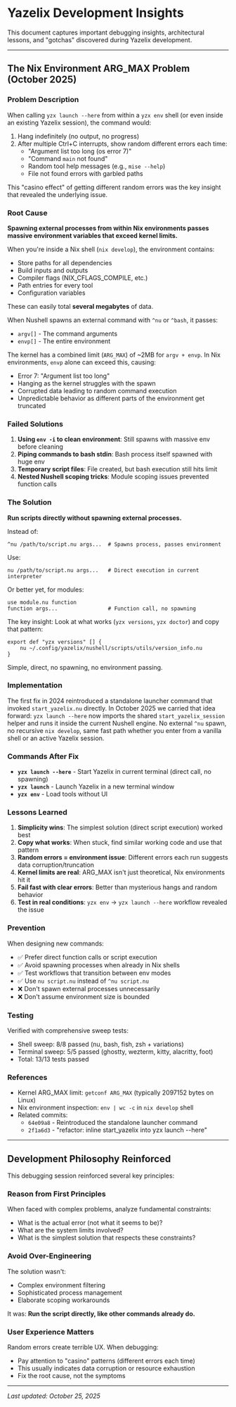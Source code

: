 # Yazelix Development Insights

This document captures important debugging insights, architectural lessons, and "gotchas" discovered during Yazelix development.

---

## The Nix Environment ARG_MAX Problem (October 2025)

### Problem Description

When calling `yzx launch --here` from within a `yzx env` shell (or even inside an existing Yazelix session), the command would:
1. Hang indefinitely (no output, no progress)
2. After multiple Ctrl+C interrupts, show random different errors each time:
   - "Argument list too long (os error 7)"
   - "Command `main` not found"
   - Random tool help messages (e.g., `mise --help`)
   - File not found errors with garbled paths

This "casino effect" of getting different random errors was the key insight that revealed the underlying issue.

### Root Cause

**Spawning external processes from within Nix environments passes massive environment variables that exceed kernel limits.**

When you're inside a Nix shell (`nix develop`), the environment contains:
- Store paths for all dependencies
- Build inputs and outputs
- Compiler flags (NIX_CFLAGS_COMPILE, etc.)
- Path entries for every tool
- Configuration variables

These can easily total **several megabytes** of data.

When Nushell spawns an external command with `^nu` or `^bash`, it passes:
- `argv[]` - The command arguments
- `envp[]` - The entire environment

The kernel has a combined limit (`ARG_MAX`) of ~2MB for `argv + envp`. In Nix environments, `envp` alone can exceed this, causing:
- Error 7: "Argument list too long"
- Hanging as the kernel struggles with the spawn
- Corrupted data leading to random command execution
- Unpredictable behavior as different parts of the environment get truncated

### Failed Solutions

1. **Using `env -i` to clean environment**: Still spawns with massive env before cleaning
2. **Piping commands to bash stdin**: Bash process itself spawned with huge env
3. **Temporary script files**: File created, but bash execution still hits limit
4. **Nested Nushell scoping tricks**: Module scoping issues prevented function calls

### The Solution

**Run scripts directly without spawning external processes.**

Instead of:
```nushell
^nu /path/to/script.nu args...  # Spawns process, passes environment
```

Use:
```nushell
nu /path/to/script.nu args...   # Direct execution in current interpreter
```

Or better yet, for modules:
```nushell
use module.nu function
function args...                # Function call, no spawning
```

The key insight: Look at what works (`yzx versions`, `yzx doctor`) and copy that pattern:

```nushell
export def "yzx versions" [] {
    nu ~/.config/yazelix/nushell/scripts/utils/version_info.nu
}
```

Simple, direct, no spawning, no environment passing.

### Implementation

The first fix in 2024 reintroduced a standalone launcher command that invoked `start_yazelix.nu` directly. In October 2025 we carried that idea forward: `yzx launch --here` now imports the shared `start_yazelix_session` helper and runs it inside the current Nushell engine. No external `^nu` spawn, no recursive `nix develop`, same fast path whether you enter from a vanilla shell or an active Yazelix session.

### Commands After Fix

- **`yzx launch --here`** - Start Yazelix in current terminal (direct call, no spawning)
- **`yzx launch`** - Launch Yazelix in a new terminal window
- **`yzx env`** - Load tools without UI

### Lessons Learned

1. **Simplicity wins**: The simplest solution (direct script execution) worked best
2. **Copy what works**: When stuck, find similar working code and use that pattern
3. **Random errors = environment issue**: Different errors each run suggests data corruption/truncation
4. **Kernel limits are real**: ARG_MAX isn't just theoretical, Nix environments hit it
5. **Fail fast with clear errors**: Better than mysterious hangs and random behavior
6. **Test in real conditions**: `yzx env` → `yzx launch --here` workflow revealed the issue

### Prevention

When designing new commands:
- ✅ Prefer direct function calls or script execution
- ✅ Avoid spawning processes when already in Nix shells
- ✅ Test workflows that transition between env modes
- ✅ Use `nu script.nu` instead of `^nu script.nu`
- ❌ Don't spawn external processes unnecessarily
- ❌ Don't assume environment size is bounded

### Testing

Verified with comprehensive sweep tests:
- Shell sweep: 8/8 passed (nu, bash, fish, zsh + variations)
- Terminal sweep: 5/5 passed (ghostty, wezterm, kitty, alacritty, foot)
- Total: 13/13 tests passed

### References

- Kernel ARG_MAX limit: `getconf ARG_MAX` (typically 2097152 bytes on Linux)
- Nix environment inspection: `env | wc -c` in `nix develop` shell
- Related commits:
  - `64e09a8` - Reintroduced the standalone launcher command
  - `2f1a6d3` - "refactor: inline start_yazelix into yzx launch --here"

---

## Development Philosophy Reinforced

This debugging session reinforced several key principles:

### Reason from First Principles
When faced with complex problems, analyze fundamental constraints:
- What is the actual error (not what it seems to be)?
- What are the system limits involved?
- What is the simplest solution that respects these constraints?

### Avoid Over-Engineering
The solution wasn't:
- Complex environment filtering
- Sophisticated process management
- Elaborate scoping workarounds

It was: **Run the script directly, like other commands already do.**

### User Experience Matters
Random errors create terrible UX. When debugging:
- Pay attention to "casino" patterns (different errors each time)
- This usually indicates data corruption or resource exhaustion
- Fix the root cause, not the symptoms

---

*Last updated: October 25, 2025*
